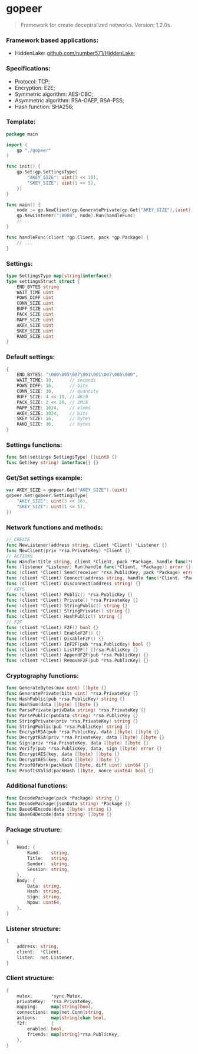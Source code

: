 # gopeer
> Framework for create decentralized networks. Version: 1.2.0s.

### Framework based applications:
* HiddenLake: [github.com/number571/HiddenLake](https://github.com/number571/HiddenLake "F2F network");

### Specifications:
* Protocol: TCP;
* Encryption: E2E;
* Symmetric algorithm: AES-CBC;
* Asymmetric algorithm: RSA-OAEP, RSA-PSS;
* Hash function: SHA256;

### Template:
```go
package main

import (
    gp "./gopeer"
)

func init() {
    gp.Set(gp.SettingsType{
        "AKEY_SIZE": uint(3 << 10),
        "SKEY_SIZE": uint(1 << 5),
    })
}

func main() {
    node := gp.NewClient(gp.GeneratePrivate(gp.Get("AKEY_SIZE").(uint)))
    gp.NewListener(":8080", node).Run(handleFunc)
    // ...
}

func handleFunc(client *gp.Client, pack *gp.Package) {
    // ...
}
```

### Settings:
```go
type SettingsType map[string]interface{}
type settingsStruct struct {
    END_BYTES string
    WAIT_TIME uint
    POWS_DIFF uint
    CONN_SIZE uint
    BUFF_SIZE uint
    PACK_SIZE uint
    MAPP_SIZE uint
    AKEY_SIZE uint
    SKEY_SIZE uint
    RAND_SIZE uint
}
```

### Default settings:
```go
{
    END_BYTES: "\000\005\007\001\001\007\005\000",
    WAIT_TIME: 10,      // seconds
    POWS_DIFF: 16,      // bits
    CONN_SIZE: 10,      // quantity
    BUFF_SIZE: 4 << 10, // 4KiB
    PACK_SIZE: 2 << 20, // 2MiB
    MAPP_SIZE: 1024,    // elems
    AKEY_SIZE: 1024,    // bits
    SKEY_SIZE: 16,      // bytes
    RAND_SIZE: 16,      // bytes
}
```

### Settings functions:
```go
func Set(settings SettingsType) []uint8 {}
func Get(key string) interface{} {}
```

### Get/Set settings example:
```go
var AKEY_SIZE = gopeer.Get("AKEY_SIZE").(uint)
gopeer.Set(gopeer.SettingsType{
    "AKEY_SIZE": uint(3 << 10),
    "SKEY_SIZE": uint(1 << 5),
})
```

### Network functions and methods:
```go
// CREATE
func NewListener(address string, client *Client) *Listener {}
func NewClient(priv *rsa.PrivateKey) *Client {}
// ACTIONS
func Handle(title string, client *Client, pack *Package, handle func(*Client, *Package) string) {}
func (listener *Listener) Run(handle func(*Client, *Package)) error {}
func (client *Client) Send(receiver *rsa.PublicKey, pack *Package) error {}
func (client *Client) Connect(address string, handle func(*Client, *Package)) error {}
func (client *Client) Disconnect(address string) {}
// KEYS
func (client *Client) Public() *rsa.PublicKey {}
func (client *Client) Private() *rsa.PrivateKey {}
func (client *Client) StringPublic() string {}
func (client *Client) StringPrivate() string {}
func (client *Client) HashPublic() string {}
// F2F
func (client *Client) F2F() bool {}
func (client *Client) EnableF2F() {}
func (client *Client) DisableF2F() {}
func (client *Client) InF2F(pub *rsa.PublicKey) bool {}
func (client *Client) ListF2F() []rsa.PublicKey {}
func (client *Client) AppendF2F(pub *rsa.PublicKey) {}
func (client *Client) RemoveF2F(pub *rsa.PublicKey) {}
```

### Cryptography functions:
```go
func GenerateBytes(max uint) []byte {}
func GeneratePrivate(bits uint) *rsa.PrivateKey {}
func HashPublic(pub *rsa.PublicKey) string {}
func HashSum(data []byte) []byte {}
func ParsePrivate(privData string) *rsa.PrivateKey {}
func ParsePublic(pubData string) *rsa.PublicKey {}
func StringPrivate(priv *rsa.PrivateKey) string {}
func StringPublic(pub *rsa.PublicKey) string {}
func EncryptRSA(pub *rsa.PublicKey, data []byte) []byte {}
func DecryptRSA(priv *rsa.PrivateKey, data []byte) []byte {}
func Sign(priv *rsa.PrivateKey, data []byte) []byte {}
func Verify(pub *rsa.PublicKey, data, sign []byte) error {}
func EncryptAES(key, data []byte) []byte {}
func DecryptAES(key, data []byte) []byte {}
func ProofOfWork(packHash []byte, diff uint) uint64 {}
func ProofIsValid(packHash []byte, nonce uint64) bool {}
```

### Additional functions:
```go
func EncodePackage(pack *Package) string {}
func DecodePackage(jsonData string) *Package {}
func Base64Encode(data []byte) string {}
func Base64Decode(data string) []byte {}
```

### Package structure:
```go
{
    Head: {
        Rand:    string,
        Title:   string,
        Sender:  string,
        Session: string,
    },
    Body: {
        Data: string,
        Hash: string,
        Sign: string,
        Npow: uint64,
    },
}
```

### Listener structure:
```go
{
    address: string,
    client:  *Client,
    listen:  net.Listener,
}
```

### Client structure:
```go
{
    mutex:       *sync.Mutex,
    privateKey:  *rsa.PrivateKey,
    mapping:     map[string]bool,
    connections: map[net.Conn]string,
    actions:     map[string]chan bool,
    f2f:         {
        enabled: bool,
        friends: map[string]*rsa.PublicKey,
    },
}
```
